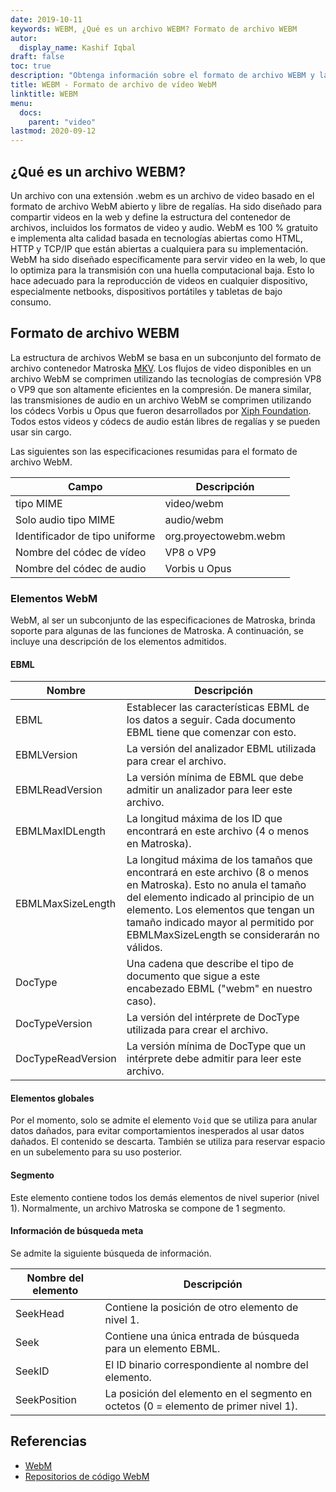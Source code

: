```yaml
---
date: 2019-10-11
keywords: WEBM, ¿Qué es un archivo WEBM? Formato de archivo WEBM
autor:
  display_name: Kashif Iqbal
draft: false
toc: true
description: "Obtenga información sobre el formato de archivo WEBM y las API que pueden crear y abrir archivos WEBM."
title: WEBM - Formato de archivo de vídeo WebM
linktitle: WEBM
menu:
  docs:
    parent: "video"
lastmod: 2020-09-12
---
```


## ¿Qué es un archivo WEBM?

Un archivo con una extensión .webm es un archivo de video basado en el formato de archivo WebM abierto y libre de regalías. Ha sido diseñado para compartir videos en la web y define la estructura del contenedor de archivos, incluidos los formatos de video y audio. WebM es 100 % gratuito e implementa alta calidad basada en tecnologías abiertas como HTML, HTTP y TCP/IP que están abiertas a cualquiera para su implementación. WebM ha sido diseñado específicamente para servir video en la web, lo que lo optimiza para la transmisión con una huella computacional baja. Esto lo hace adecuado para la reproducción de videos en cualquier dispositivo, especialmente netbooks, dispositivos portátiles y tabletas de bajo consumo.

## Formato de archivo WEBM

La estructura de archivos WebM se basa en un subconjunto del formato de archivo contenedor Matroska [MKV](/es/video/mkv/). Los flujos de video disponibles en un archivo WebM se comprimen utilizando las tecnologías de compresión VP8 o VP9 que son altamente eficientes en la compresión. De manera similar, las transmisiones de audio en un archivo WebM se comprimen utilizando los códecs Vorbis u Opus que fueron desarrollados por [Xiph Foundation](https://www.xiph.org/). Todos estos videos y códecs de audio están libres de regalías y se pueden usar sin cargo.

Las siguientes son las especificaciones resumidas para el formato de archivo WebM.

|Campo|Descripción|
---|---|
|tipo MIME |video/webm|
|Solo audio tipo MIME |audio/webm|
|Identificador de tipo uniforme| org.proyectowebm.webm|
|Nombre del códec de vídeo| VP8 o VP9|
|Nombre del códec de audio| Vorbis u Opus|

### Elementos WebM

WebM, al ser un subconjunto de las especificaciones de Matroska, brinda soporte para algunas de las funciones de Matroska. A continuación, se incluye una descripción de los elementos admitidos.

#### EBML

|Nombre |Descripción|
---|---|
|EBML|Establecer las características EBML de los datos a seguir. Cada documento EBML tiene que comenzar con esto.|
|EBMLVersion |La versión del analizador EBML utilizada para crear el archivo.|
|EBMLReadVersion|La versión mínima de EBML que debe admitir un analizador para leer este archivo.|
|EBMLMaxIDLength |La longitud máxima de los ID que encontrará en este archivo (4 o menos en Matroska).|
|EBMLMaxSizeLength|La longitud máxima de los tamaños que encontrará en este archivo (8 o menos en Matroska). Esto no anula el tamaño del elemento indicado al principio de un elemento. Los elementos que tengan un tamaño indicado mayor al permitido por EBMLMaxSizeLength se considerarán no válidos.|
|DocType|Una cadena que describe el tipo de documento que sigue a este encabezado EBML ("webm" en nuestro caso).|
|DocTypeVersion|La versión del intérprete de DocType utilizada para crear el archivo.|
|DocTypeReadVersion|La versión mínima de DocType que un intérprete debe admitir para leer este archivo.|

#### Elementos globales

Por el momento, solo se admite el elemento `Void` que se utiliza para anular datos dañados, para evitar comportamientos inesperados al usar datos dañados. El contenido se descarta. También se utiliza para reservar espacio en un subelemento para su uso posterior.

#### Segmento
Este elemento contiene todos los demás elementos de nivel superior (nivel 1). Normalmente, un archivo Matroska se compone de 1 segmento.

#### Información de búsqueda meta

Se admite la siguiente búsqueda de información.

|Nombre del elemento |Descripción|
---|---|
|SeekHead |Contiene la posición de otro elemento de nivel 1.|
|Seek |Contiene una única entrada de búsqueda para un elemento EBML.|
|SeekID |El ID binario correspondiente al nombre del elemento.|
|SeekPosition |La posición del elemento en el segmento en octetos (0 = elemento de primer nivel 1).|

## Referencias

* [WebM](https://www.webmproject.org/)
* [Repositorios de código WebM](https://www.webmproject.org/code/#webp-repositories)

